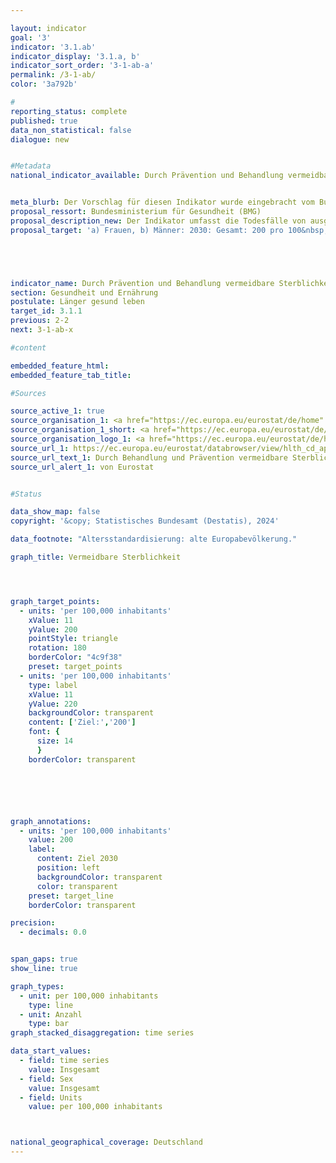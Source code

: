 ```yaml
---

layout: indicator        
goal: '3'        
indicator: '3.1.ab'        
indicator_display: '3.1.a, b'        
indicator_sort_order: '3-1-ab-a'        
permalink: /3-1-ab/        
color: '3a792b'

#
reporting_status: complete        
published: true        
data_non_statistical: false  
dialogue: new      


#Metadata        
national_indicator_available: Durch Prävention und Behandlung vermeidbare Sterblichkeit    


meta_blurb: Der Vorschlag für diesen Indikator wurde eingebracht vom Bundesministerium für Gesundheit (BMG).
proposal_ressort: Bundesministerium für Gesundheit (BMG)
proposal_description_new: Der Indikator umfasst die Todesfälle von ausgewählten häufigen Todesursachen der weiblichen und männlichen unter 75-jährigen Bevölkerung bezogen auf 100 000 Einwohnerinnen und Einwohner der standardisierten europäischen Bevölkerung unter 75 Jahren. Die Auswahl der Todesursachen bezieht sich auf die <a href="https://ec.europa.eu/eurostat/cache/metadata/Annexes/hlth_cdeath_sims_an_5.pdf" target="_blank">OECD-Eurostat Liste</a><br>Der Indikator unterscheidet zwischen behandelbarer und prävenierbarer Sterblichkeit. Die Summe ergibt die vermeidbare Sterblichkeit.<br>Der Indikator vermeidbare Sterblichkeit wird zur Beobachtung der Qualität und Effektivität der gesundheitlichen Versorgung und der Präventionspolitik eingesetzt. Er bezieht sich auf ausgewählte Todesursachen, die unter adäquaten Behandlungs- und Vorsorgebedingungen als vermeidbar (für die jeweils betrachtete Altersgruppe) gelten. Die vermeidbare Sterblichkeit umfasst sowohl durch Prävention als auch durch Behandlung vermeidbare Todesursachen. Die durch Prävention vermeidbare Sterblichkeit bezieht sich hauptsächlich auf durch wirksame Maßnahmen im Bereich der öffentlichen Gesundheit und der Primärprävention vermeidbare Todesfälle (d.h. Maßnahmen vor dem Auftreten von Krankheiten / Verletzungen, um die Inzidenz zu verringern). Die durch Behandlung vermeidbaren Todesfälle können hauptsächlich durch rechtzeitige und wirksame Maßnahmen im Gesundheitswesen vermieden werden, einschließlich Sekundärprävention und -behandlung (nach dem Auftreten von Krankheiten zur Verringerung der Sterblichkeit).<br>Die vermeidbare Gesamtmortalität (siehe Liste, Definition 2018) umfasst eine Reihe von Infektionskrankheiten (inkl. neu COVID-19), verschiedene Arten von Krebs, endokrine und Stoffwechselerkrankungen sowie einige Erkrankungen des Nervensystems, des Kreislaufs, der Atemwege, des Verdauungssystems und des Urogenitalsystems sowie einige Erkrankungen im Zusammenhang mit Schwangerschaft, Geburt und Perinatal Periode, eine Reihe von angeborenen Missbildungen, Nebenwirkungen der medizinischen und chirurgischen Versorgung, Verletzungen sowie alkohol- und drogenbedingte Störungen.<br>Der Indikator liefert Hinweise für potenzielle Verbesserungen im Gesundheitssystem, ist aber nicht als endgültige Maßnahme zur Überwachung der Gesundheitsversorgung beabsichtigt.
proposal_target: 'a) Frauen, b) Männer: 2030: Gesamt: 200 pro 100&nbsp;000 Einwohnerinnen und Einwohner'





indicator_name: Durch Prävention und Behandlung vermeidbare Sterblichkeit
section: Gesundheit und Ernährung        
postulate: Länger gesund leben        
target_id: 3.1.1        
previous: 2-2        
next: 3-1-ab-x       

#content              

embedded_feature_html:
embedded_feature_tab_title:       

#Sources        

source_active_1: true
source_organisation_1: <a href="https://ec.europa.eu/eurostat/de/home" target="_blank" onclick="return confirm_alert('von Eurostat', 'De')">Eurostat</a>
source_organisation_1_short: <a href="https://ec.europa.eu/eurostat/de/home" target="_blank" onclick="return confirm_alert('von Eurostat', 'De')">Eurostat</a>
source_organisation_logo_1: <a href="https://ec.europa.eu/eurostat/de/home" target="_blank" onclick="return confirm_alert('von Eurostat', 'De')"><img src="https://dns-indikatoren.de/public/OrgImgDe/eurostat.png" alt="Eurostat" title=" Klicken Sie hier um zur Homepage der Organisation Eurostat zu gelangen." style="height:60px; width:148px; border:transparent"/></a>
source_url_1: https://ec.europa.eu/eurostat/databrowser/view/hlth_cd_apr__custom_9875025/default/table
source_url_text_1: Durch Behandlung und Prävention vermeidbare Sterblichkeit von Einwohnern
source_url_alert_1: von Eurostat


#Status            

data_show_map: false        
copyright: '&copy; Statistisches Bundesamt (Destatis), 2024'        

data_footnote: "Altersstandardisierung: alte Europabevölkerung."        

graph_title: Vermeidbare Sterblichkeit        




graph_target_points:
  - units: 'per 100,000 inhabitants'
    xValue: 11
    yValue: 200
    pointStyle: triangle
    rotation: 180
    borderColor: "4c9f38"
    preset: target_points
  - units: 'per 100,000 inhabitants'
    type: label
    xValue: 11
    yValue: 220
    backgroundColor: transparent
    content: ['Ziel:','200']
    font: {
      size: 14
      }
    borderColor: transparent        






graph_annotations:
  - units: 'per 100,000 inhabitants'
    value: 200
    label:
      content: Ziel 2030
      position: left
      backgroundColor: transparent
      color: transparent
    preset: target_line
    borderColor: transparent               

precision:
  - decimals: 0.0


span_gaps: true        
show_line: true        

graph_types:
  - unit: per 100,000 inhabitants
    type: line
  - unit: Anzahl
    type: bar        
graph_stacked_disaggregation: time series

data_start_values:
  - field: time series
    value: Insgesamt
  - field: Sex
    value: Insgesamt          
  - field: Units
    value: per 100,000 inhabitants  



national_geographical_coverage: Deutschland                
---
```

